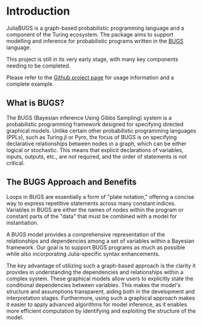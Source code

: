 # Introduction
JuliaBUGS is a graph-based probabilistic programming language and a component of the Turing ecosystem. 
The package aims to support modelling and inference for probabilistic programs written in the [BUGS](https://www.mrc-bsu.cam.ac.uk/software/bugs/) language. 

This project is still in its very early stage, with many key components needing to be completed. 

Please refer to the [Github project page](https://github.com/TuringLang/SymbolicPPL.jl) for usage information and a complete example.

## What is BUGS?

The BUGS (Bayesian inference Using Gibbs Sampling) system is a probabilistic programming framework designed for specifying directed graphical models. Unlike certain other probabilistic programming languages (PPLs), such as Turing.jl or Pyro, the focus of BUGS is on specifying declarative relationships between nodes in a graph, which can be either logical or stochastic. This means that explicit declarations of variables, inputs, outputs, etc., are not required, and the order of statements is not critical.

## The BUGS Approach and Benefits

Loops in BUGS are essentially a form of "plate notation," offering a concise way to express repetitive statements across many constant indices. Variables in BUGS are either the names of nodes within the program or constant parts of the "data" that must be combined with a model for instantiation.

A BUGS model provides a comprehensive representation of the relationships and dependencies among a set of variables within a Bayesian framework. Our goal is to support BUGS programs as much as possible while also incorporating Julia-specific syntax enhancements.

The key advantage of utilizing such a graph-based approach is the clarity it provides in understanding the dependencies and relationships within a complex system. These graphical models allow users to explicitly state the conditional dependencies between variables. This makes the model's structure and assumptions transparent, aiding both in the development and interpretation stages. Furthermore, using such a graphical approach makes it easier to apply advanced algorithms for model inference, as it enables more efficient computation by identifying and exploiting the structure of the model.